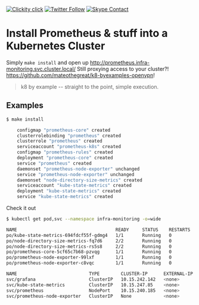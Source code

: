 <!--
#                                 __                 __
#    __  ______  ____ ___  ____ _/ /____  ____  ____/ /
#   / / / / __ \/ __ `__ \/ __ `/ __/ _ \/ __ \/ __  /
#  / /_/ / /_/ / / / / / / /_/ / /_/  __/ /_/ / /_/ /
#  \__, /\____/_/ /_/ /_/\__,_/\__/\___/\____/\__,_/
# /____                     matthewdavis.io, holla!
#
#-->

[![Clickity click](https://img.shields.io/badge/k8s%20by%20example%20yo-limit%20time-ff69b4.svg?style=flat-square)](https://k8.matthewdavis.io)
[![Twitter Follow](https://img.shields.io/twitter/follow/yomateod.svg?label=Follow&style=flat-square)](https://twitter.com/yomateod) [![Skype Contact](https://img.shields.io/badge/skype%20id-appsoa-blue.svg?style=flat-square)](skype:appsoa?chat)

# Install Prometheus & stuff into a Kubernetes Cluster

Simply `make install` and open up http://prometheus.infra-monitoring.svc.cluster.local/
Still proxying access to your cluster?! https://github.com/mateothegreat/k8-byexamples-openvpn!

> k8 by example -- straight to the point, simple execution.

## Examples

```sh
$ make install

    configmap "prometheus-core" created
    clusterrolebinding "prometheus" created
    clusterrole "prometheus" created
    serviceaccount "prometheus-k8s" created
    configmap "prometheus-rules" created
    deployment "prometheus-core" created
    service "prometheus" created
    daemonset "prometheus-node-exporter" unchanged
    service "prometheus-node-exporter" unchanged
    daemonset "node-directory-size-metrics" created
    serviceaccount "kube-state-metrics" created
    deployment "kube-state-metrics" created
    service "kube-state-metrics" created
```

Check it out

```sh
$ kubectl get pod,svc --namespace infra-monitoring -o=wide

NAME                                     READY     STATUS    RESTARTS   AGE       IP            NODE
po/kube-state-metrics-694fdcf55f-gdmg4   1/1       Running   0          1m        10.12.1.71    gke-cluster-2-default-pool-25ca6a7e-w6pv
po/node-directory-size-metrics-fq7d6     2/2       Running   0          1m        10.12.0.70    gke-cluster-2-default-pool-25ca6a7e-3532
po/node-directory-size-metrics-rs5s8     2/2       Running   0          1m        10.12.1.70    gke-cluster-2-default-pool-25ca6a7e-w6pv
po/prometheus-core-5cf65c7b68-pzvqg      1/1       Running   0          1m        10.12.0.69    gke-cluster-2-default-pool-25ca6a7e-3532
po/prometheus-node-exporter-99lxf        1/1       Running   0          5m        10.138.36.6   gke-cluster-2-default-pool-25ca6a7e-3532
po/prometheus-node-exporter-c8vqc        1/1       Running   0          5m        10.138.36.5   gke-cluster-2-default-pool-25ca6a7e-w6pv

NAME                           TYPE        CLUSTER-IP      EXTERNAL-IP   PORT(S)        AGE       SELECTOR
svc/grafana                    ClusterIP   10.15.242.142   <none>        3000/TCP       3h        app=grafana
svc/kube-state-metrics         ClusterIP   10.15.247.85    <none>        8080/TCP       1m        app=kube-state-metrics
svc/prometheus                 NodePort    10.15.240.185   <none>        80:30792/TCP   1m        app=prometheus,component=core
svc/prometheus-node-exporter   ClusterIP   None            <none>        9100/TCP       5m        app=prometheus,component=node-exporter
```
